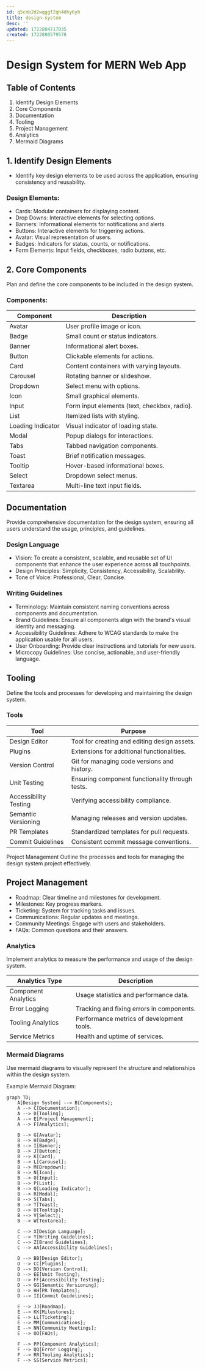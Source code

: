 ```yaml
---
id: q5cmb2d2wqggf2qh4dhy6yh
title: design-system
desc: ''
updated: 1722804717035
created: 1722800579578
---
```

# Design System for MERN Web App
## Table of Contents
1. Identify Design Elements
2. Core Components
3. Documentation
4. Tooling
5. Project Management
6. Analytics
7. Mermaid Diagrams

## 1. Identify Design Elements
- Identify key design elements to be used across the application, ensuring consistency and reusability.

### Design Elements:
- Cards: Modular containers for displaying content.
- Drop Downs: Interactive elements for selecting options.
- Banners: Informational elements for notifications and alerts.
- Buttons: Interactive elements for triggering actions.
- Avatar: Visual representation of users.
- Badges: Indicators for status, counts, or notifications.
- Form Elements: Input fields, checkboxes, radio buttons, etc.

## 2. Core Components

Plan and define the core components to be included in the design system.

### Components:
Component | Description
----------|------------
Avatar | User profile image or icon.
Badge | Small count or status indicators.
Banner | Informational alert boxes.
Button | Clickable elements for actions.
Card | Content containers with varying layouts.
Carousel | Rotating banner or slideshow.
Dropdown | Select menu with options.
Icon | Small graphical elements.
Input | Form input elements (text, checkbox, radio).
List | Itemized lists with styling.
Loading Indicator | Visual indicator of loading state.
Modal | Popup dialogs for interactions.
Tabs | Tabbed navigation components.
Toast | Brief notification messages.
Tooltip | Hover-based informational boxes.
Select | Dropdown select menus.
Textarea | Multi-line text input fields.

## Documentation

Provide comprehensive documentation for the design system, ensuring all users understand the usage, principles, and guidelines.

### Design Language
- Vision: To create a consistent, scalable, and reusable set of UI components that enhance the user experience across all touchpoints.
- Design Principles: Simplicity, Consistency, Accessibility, Scalability.
- Tone of Voice: Professional, Clear, Concise.
### Writing Guidelines
- Terminology: Maintain consistent naming conventions across components and documentation.
- Brand Guidelines: Ensure all components align with the brand's visual identity and messaging.
- Accessibility Guidelines: Adhere to WCAG standards to make the application usable for all users.
- User Onboarding: Provide clear instructions and tutorials for new users.
- Microcopy Guidelines: Use concise, actionable, and user-friendly language.

## Tooling
Define the tools and processes for developing and maintaining the design system.

### Tools


Tool | Purpose
-----|--------
Design Editor | Tool for creating and editing design assets.
Plugins | Extensions for additional functionalities.
Version Control | Git for managing code versions and history.
Unit Testing | Ensuring component functionality through tests.
Accessibility Testing | Verifying accessibility compliance.
Semantic Versioning | Managing releases and version updates.
PR Templates | Standardized templates for pull requests.
Commit Guidelines | Consistent commit message conventions.
Project Management
Outline the processes and tools for managing the design system project effectively.

## Project Management

- Roadmap: Clear timeline and milestones for development.
- Milestones: Key progress markers.
- Ticketing: System for tracking tasks and issues.
- Communications: Regular updates and meetings.
- Community Meetings: Engage with users and stakeholders.
- FAQs: Common questions and their answers.

### Analytics

Implement analytics to measure the performance and usage of the design system.

Analytics Type | Description
---------------|------------
Component Analytics | Usage statistics and performance data.
Error Logging | Tracking and fixing errors in components.
Tooling Analytics | Performance metrics of development tools.
Service Metrics | Health and uptime of services.

### Mermaid Diagrams

Use mermaid diagrams to visually represent the structure and relationships within the design system.

Example Mermaid Diagram:
```mermaid
graph TD;
    A[Design System] --> B[Components];
    A --> C[Documentation];
    A --> D[Tooling];
    A --> E[Project Management];
    A --> F[Analytics];

    B --> G[Avatar];
    B --> H[Badge];
    B --> I[Banner];
    B --> J[Button];
    B --> K[Card];
    B --> L[Carousel];
    B --> M[Dropdown];
    B --> N[Icon];
    B --> O[Input];
    B --> P[List];
    B --> Q[Loading Indicator];
    B --> R[Modal];
    B --> S[Tabs];
    B --> T[Toast];
    B --> U[Tooltip];
    B --> V[Select];
    B --> W[Textarea];

    C --> X[Design Language];
    C --> Y[Writing Guidelines];
    C --> Z[Brand Guidelines];
    C --> AA[Accessibility Guidelines];

    D --> BB[Design Editor];
    D --> CC[Plugins];
    D --> DD[Version Control];
    D --> EE[Unit Testing];
    D --> FF[Accessibility Testing];
    D --> GG[Semantic Versioning];
    D --> HH[PR Templates];
    D --> II[Commit Guidelines];

    E --> JJ[Roadmap];
    E --> KK[Milestones];
    E --> LL[Ticketing];
    E --> MM[Communications];
    E --> NN[Community Meetings];
    E --> OO[FAQs];

    F --> PP[Component Analytics];
    F --> QQ[Error Logging];
    F --> RR[Tooling Analytics];
    F --> SS[Service Metrics];

```
